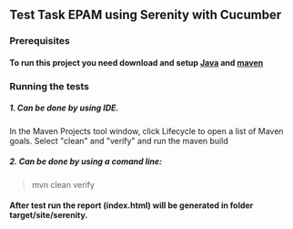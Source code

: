## Test Task EPAM using Serenity with Cucumber
### Prerequisites
#### To run this project you need download and setup [Java](https://java.com/en/download/) and [maven](https://maven.apache.org/download.cgi)
### Running the tests
##### 1. Can be done by using IDE. 
In the Maven Projects tool window, click Lifecycle to open a list of Maven goals. 
Select "clean" and "verify" and run the maven build
##### 2. Can be done by using a comand line:
> mvn clean verify
#### After test run the report (index.html) will be generated in folder target/site/serenity.   
